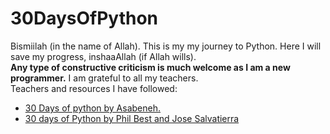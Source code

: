 # 30DaysOfPython
Bismiilah (in the name of Allah). This is my my journey to Python. Here I will save my progress, inshaaAllah (if Allah wills).<br>
**Any type of constructive criticism is much welcome as I am a new programmer.**
I am grateful to all my teachers.<br> Teachers and resources I have followed:
<ul><li> <a href = "https://github.com/Asabeneh/30-Days-Of-Python"> 30 Days of python by Asabeneh.</li>
  <li> <a href = "blog.teclacode.com"> 30 days of Python by Phil Best and Jose Salvatierra </li>
